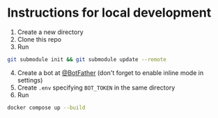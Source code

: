 # Instructions for local development

1. Create a new directory
2. Clone this repo
3. Run
```bash
git submodule init && git submodule update --remote
```
4. Create a bot at [@BotFather](https://t.me/BotFather) (don't forget to enable inline mode in settings)
5. Create `.env` specifying `BOT_TOKEN` in the same directory
6. Run
```bash
docker compose up --build
```
